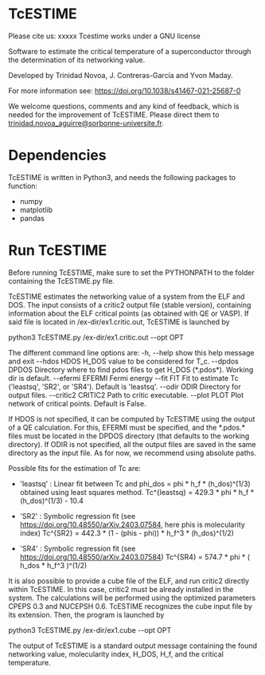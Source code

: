 
# TcESTIME
Please cite us: xxxxx
Tcestime works under a GNU license

Software to estimate the critical temperature of a superconductor through the determination of its networking value.

Developed by Trinidad Novoa, J. Contreras-García and Yvon Maday.

For more information see: https://doi.org/10.1038/s41467-021-25687-0

We welcome questions, comments and any kind of feedback, which is needed for the improvement of TcESTIME. Please direct them to trinidad.novoa_aguirre@sorbonne-universite.fr.


#  Dependencies 

TcESTIME is written in Python3, and needs the following packages to function:

* numpy
* matplotlib
* pandas


#  Run TcESTIME  

Before running TcESTIME, make sure to set the PYTHONPATH to the folder containing the TcESTIME.py file.

TcESTIME estimates the networking value of a system from the ELF and DOS. The input consists of a critic2 output file (stable version), containing information about the ELF critical points (as obtained with QE or VASP). If said file is located in /ex-dir/ex1.critic.out, TcESTIME is launched by

python3 TcESTIME.py /ex-dir/ex1.critic.out --opt OPT

The different command line options are:
  -h, --help         show this help message and exit
  --hdos HDOS        H_DOS value to be considered for T_c.
  --dpdos DPDOS      Directory where to find pdos files to get H_DOS (\*.pdos\*). Working dir is
                     default.
  --efermi EFERMI    Fermi energy
  --fit FIT          Fit to estimate Tc ('leastsq', 'SR2', or 'SR4'). Default is 'leastsq'.
  --odir ODIR        Directory for output files.
  --critic2 CRITIC2  Path to critic executable.
  --plot PLOT        Plot network of critical points. Default is False.


If HDOS is not specified, it can be computed by TcESTIME using the output of a QE calculation. For this, EFERMI must be specified, and the \*.pdos.\* files must be located in the DPDOS directory (that defaults to the working directory). 
If ODIR is not specified, all the output files are saved in the same directory as the input file. As for now, we recommend using absolute paths. 

Possible fits for the estimation of Tc are:

* 'leastsq' : Linear fit between Tc and phi_dos = phi * h_f * (h_dos)^(1/3) obtained using least squares method.
Tc^{leastsq} = 429.3 * phi * h_f * (h_dos)^(1/3) - 10.4

* 'SR2' : Symbolic regression fit (see https://doi.org/10.48550/arXiv.2403.07584, here phis is molecularity index)
Tc^{SR2} = 442.3 * (1 - (phis - phi)) * h_f^3 * (h_dos)^(1/2)

* 'SR4' : Symbolic regression fit (see https://doi.org/10.48550/arXiv.2403.07584)
Tc^{SR4} = 574.7 * phi * ( h_dos * h_f^3 )^(1/2)


It is also possible to provide a cube file of the ELF, and run critic2 directly within TcESTIME. In this case, critic2 must be already installed in the system. The calculations will be performed using the optimized parameters CPEPS 0.3 and NUCEPSH 0.6. TcESTIME recognizes the cube input file by its extension. Then, the program is launched by

python3 TcESTIME.py /ex-dir/ex1.cube --opt OPT

The output of TcESTIME is a standard output message containing the found networking value, molecularity index, H_DOS, H_f, and the critical temperature.
